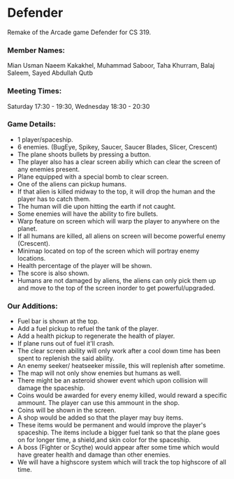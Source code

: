 # Defender
Remake of the Arcade game Defender for CS 319.


### Member Names: 
Mian Usman Naeem Kakakhel,
Muhammad Saboor,
Taha Khurram,
Balaj Saleem,
Sayed Abdullah Qutb

### Meeting Times:
Saturday 17:30 - 19:30,
Wednesday 18:30 - 20:30

### Game Details:
* 1 player/spaceship.
* 6 enemies. (BugEye, Spikey, Saucer, Saucer Blades, Slicer, Crescent)
* The plane shoots bullets by pressing a button.
* The player also has a clear screen abiliy which can clear the screen of any enemies present.
* Plane equipped with a special bomb to clear screen.
* One of the aliens can pickup humans.
* If that alien is killed midway to the top, it will drop the human and the player has to catch them.
* The human will die upon hitting the earth if not caught.
* Some enemies will have the ability to fire bullets.
* Warp feature on screen which will warp the player to anywhere on the planet.
* If all humans are killed, all aliens on screen will become powerful enemy (Crescent).
* Minimap located on top of the screen which will portray enemy locations.
* Health percentage of the player will be shown.
* The score is also shown.
* Humans are not damaged by aliens, the aliens can only pick them up and move to the top of the screen inorder to get powerful/upgraded.

### Our Additions:
* Fuel bar is shown at the top.
* Add a fuel pickup to refuel the tank of the player.
* Add a health pickup to regenerate the health of player.
* If plane runs out of fuel it'll crash.
* The clear screen ability will only work after a cool down time has been spent to replenish the said ability.
* An enemy seeker/ heatseeker missile, this will replenish after sometime.
* The map will not only show enemies but humans as well.
* There might be an asteroid shower event which upon collision will damage the spaceship.
* Coins would be awarded for every enemy killed, would reward a specific ammount. The player can use this ammount in the shop.
* Coins will be shown in the screen.
* A shop would be added so that the player may buy items.
* These items would be permanent and would improve the player's spaceship. The items include a bigger fuel tank so that the plane goes on for longer time, a shield,and skin color for the spaceship.
* A boss (Fighter or Scythe) would appear after some time which would have greater health and damage than other enemies.
* We will have a highscore system which will track the top highscore of all time.
